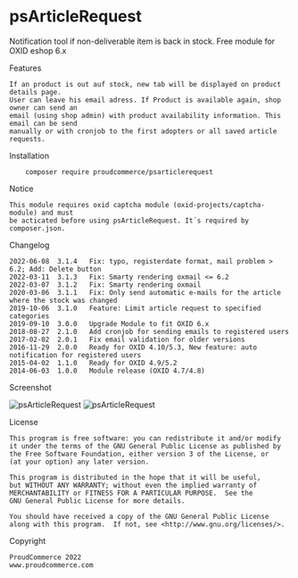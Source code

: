 psArticleRequest
=========

Notification tool if non-deliverable item is back in stock.
Free module for OXID eshop 6.x

Features

	If an product is out auf stock, new tab will be displayed on product details page.
	User can leave his email adress. If Product is available again, shop owner can send an
	email (using shop admin) with product availability information. This email can be send
	manually or with cronjob to the first adopters or all saved article requests.

Installation

```
	composer require proudcommerce/psarticlerequest
```

Notice

	This module requires oxid captcha module (oxid-projects/captcha-module) and must
	be acticated before using psArticleRequest. It´s required by composer.json.
	
	
Changelog
	
    2022-06-08	3.1.4   Fix: typo, registerdate format, mail problem > 6.2; Add: Delete button
	2022-03-11	3.1.3	Fix: Smarty rendering oxmail <= 6.2
    2022-03-07	3.1.2	Fix: Smarty rendering oxmail
	2020-03-06	3.1.1	Fix: Only send automatic e-mails for the article where the stock was changed
	2019-10-06	3.1.0	Feature: Limit article request to specified categories
    2019-09-10	3.0.0	Upgrade Module to fit OXID 6.x
	2018-08-27	2.1.0	Add cronjob for sending emails to registered users
	2017-02-02	2.0.1	Fix email validation for older versions
	2016-11-29	2.0.0	Ready for OXID 4.10/5.3, New feature: auto notification for registered users
	2015-04-02	1.1.0	Ready for OXID 4.9/5.2
	2014-06-03	1.0.0	Module release (OXID 4.7/4.8)

Screenshot

![psArticleRequest](https://raw.github.com/proudcommerce/psArticleRequest/master/psArticleRequest_screenshot.png)
![psArticleRequest](https://raw.github.com/proudcommerce/psArticleRequest/master/psArticleRequest_screenshot_admin.png)


License

    This program is free software: you can redistribute it and/or modify
    it under the terms of the GNU General Public License as published by
    the Free Software Foundation, either version 3 of the License, or
    (at your option) any later version.

    This program is distributed in the hope that it will be useful,
    but WITHOUT ANY WARRANTY; without even the implied warranty of
    MERCHANTABILITY or FITNESS FOR A PARTICULAR PURPOSE.  See the
    GNU General Public License for more details.

    You should have received a copy of the GNU General Public License
    along with this program.  If not, see <http://www.gnu.org/licenses/>.
    

Copyright

	ProudCommerce 2022
	www.proudcommerce.com
